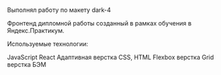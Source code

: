 Выполнял работу по макету dark-4

Фронтенд дипломной работы созданный в рамках обучения в Яндекс.Практикум.

Используемые технологии:

JavaScript
React
Адаптивная верстка
CSS, HTML
Flexbox верстка
Grid верстка
БЭМ
